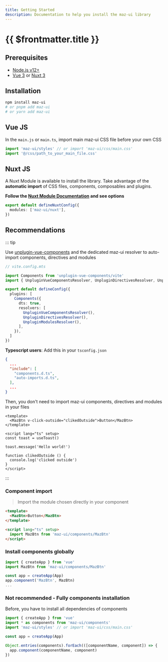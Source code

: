 ```yaml
---
title: Getting Started
description: Documentation to help you install the maz-ui library
---
```


# {{ $frontmatter.title }}

## Prerequisites

- [Node.js v12+](https://nodejs.org/)
- [Vue 3](https://v3.vuejs.org/) or [Nuxt 3](https://v3.nuxtjs.org/)

## Installation

<NpmBadge package="maz-ui" dist-tag="latest" />

```bash
npm install maz-ui
# or pnpm add maz-ui
# or yarn add maz-ui
```

## Vue JS <NpmBadge package="vue" />

In the `main.js` or `main.ts`, import main maz-ui CSS file before your own CSS

```ts
import 'maz-ui/styles' // or import 'maz-ui/css/main.css'
import '@/css/path_to_your_main_file.css'
```

## Nuxt JS <NpmBadge package="nuxt" />

A Nuxt Module is available to install the library. Take advantage of the **automatic import** of CSS files, components, composables and plugins.

**Follow the [Nuxt Module Documentation](./nuxt.md) and see options**

```ts
export default defineNuxtConfig({
  modules: ['maz-ui/nuxt'],
})
```

## Recommendations

::: tip

<NpmBadge package="unplugin-vue-components"></NpmBadge>

Use [unplugin-vue-components](https://github.com/unplugin/unplugin-vue-components) and the dedicated maz-ui resolver to auto-import components, directives and modules

```ts
// vite.config.mts

import Components from 'unplugin-vue-components/vite'
import { UnpluginVueComponentsResolver, UnpluginDirectivesResolver, UnpluginModulesResolver } from 'maz-ui'

export default defineConfig({
  plugins: [
    Components({
      dts: true,
      resolvers: [
        UnpluginVueComponentsResolver(),
        UnpluginDirectivesResolver(),
        UnpluginModulesResolver(),
      ],
    }),
  ]
})
```

**Typescript users**: Add this in your `tsconfig.json`

```json
{
  ...
  "include": [
    "components.d.ts",
    "auto-imports.d.ts",
  ],
  ...
}
```

Then, you don't need to import maz-ui components, directives and modules in your files

```vue
<template>
  <MazBtn v-click-outside="clikedOutside">Button</MazBtn>
</template>

<script lang="ts" setup>
const toast = useToast()

toast.message('Hello world!')

function clikedOutside () {
  console.log('clicked outside')
}
</script>
```

:::

### Component import

> Import the module chosen directly in your component

```html
<template>
  <MazBtn>Button</MazBtn>
</template>

<script lang="ts" setup>
  import MazBtn from 'maz-ui/components/MazBtn'
</script>
```

### Install components globally

```typescript
import { createApp } from 'vue'
import MazBtn from 'maz-ui/components/MazBtn'

const app = createApp(App)
app.component('MazBtn', MazBtn)
...
```

### Not recommended - Fully components installation

Before, you have to install all dependencies of components

```typescript
import { createApp } from 'vue'
import * as components from 'maz-ui/components'
import 'maz-ui/styles' // or import 'maz-ui/css/main.css'

const app = createApp(App)

Object.entries(components).forEach(([componentName, component]) => {
  app.component(componentName, component)
})
```
